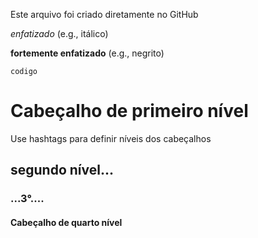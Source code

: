 Este arquivo foi criado diretamente no GitHub

*enfatizado* (e.g., itálico)

**fortemente enfatizado** (e.g., negrito)

`codigo`

# Cabeçalho de primeiro nível
Use hashtags para definir níveis dos cabeçalhos

## segundo nível...

### ...3°....

#### Cabeçalho de quarto nível
